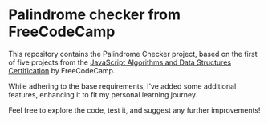 <h1>Palindrome checker from FreeCodeCamp</h1>
<p>This repository contains the Palindrome Checker project, based on the first of five projects from the <a href="https://www.freecodecamp.org/learn/javascript-algorithms-and-data-structures-v8/">JavaScript Algorithms and Data Structures Certification</a> by FreeCodeCamp.</p>
<p>While adhering to the base requirements, I’ve added some additional features, enhancing it to fit my personal learning journey. </p>
<p> Feel free to explore the code, test it, and suggest any further improvements!</p>